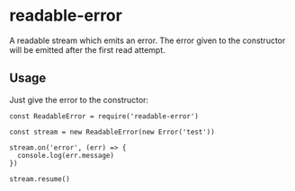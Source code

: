 # readable-error

A readable stream which emits an error.
The error given to the constructor will be emitted after the first read attempt.

## Usage

Just give the error to the constructor:

```
const ReadableError = require('readable-error')

const stream = new ReadableError(new Error('test'))

stream.on('error', (err) => {
  console.log(err.message)
})

stream.resume()
```
